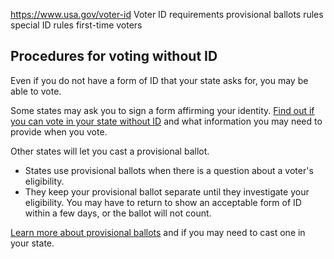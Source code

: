 

https://www.usa.gov/voter-id
Voter ID requirements
provisional ballots rules
special ID rules first-time voters

**Procedures for voting without ID**
------------------------------------

Even if you do not have a form of ID that your state asks for, you may be able to vote.

Some states may ask you to sign a form affirming your identity.
[Find out if you can vote in your state without ID](https://www.ncsl.org/elections-and-campaigns/voter-verification-without-id-documents)
and what information you may need to provide when you vote.

Other states will let you cast a provisional ballot.

* States use provisional ballots when there is a question about a voter's eligibility.
* They keep your provisional ballot separate until they investigate your eligibility. You may have to return to show an acceptable form of ID within a few days, or the ballot will not count.

[Learn more about provisional ballots](https://www.ncsl.org/elections-and-campaigns/provisional-ballots)
and if you may need to cast one in your state.
